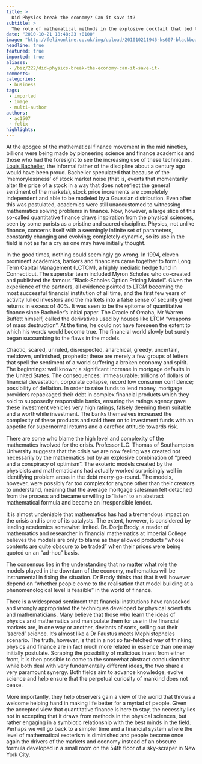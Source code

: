 ```yaml
---
title: >
  Did Physics break the economy? Can it save it?
subtitle: >
  The role of mathematical methods in the explosive cocktail that led to the greatest economic meltdown in generations and questions their future
date: "2010-10-21 18:48:23 +0100"
image: "http://felixonline.co.uk/img/upload/201010211946-ks607-blackboa.jpg"
headline: true
featured: true
imported: true
aliases:
 - /biz/222/did-physics-break-the-economy-can-it-save-it-
comments:
categories:
 - business
tags:
 - imported
 - image
 - multi-author
authors:
 - ac1507
 - felix
highlights:
---
```


At the apogee of the mathematical finance movement in the mid nineties, billions were being made by pioneering science and finance academics and those who had the foresight to see the increasing use of these techniques. [Louis Bachelier](http://en.wikipedia.org/wiki/Louis_Bachelier), the informal father of the discipline about a century ago would have been proud. Bachelier speculated that because of the ‘memorylessness’ of stock market noise (that is, events that momentarily alter the price of a stock in a way that does not reflect the general sentiment of the markets), stock price increments are completely independent and able to be modeled by a Gaussian distribution. Even after this was postulated, academics were still unaccustomed to witnessing mathematics solving problems in finance. Now, however, a large slice of this so-called quantitative finance draws inspiration from the physical sciences, seen by some purists as a pristine and sacred discipline. Physics, not unlike finance, concerns itself with a seemingly infinite set of parameters, constantly changing and evolving; completely dynamic, so its use in the field is not as far a cry as one may have initially thought.

In the good times, nothing could seemingly go wrong. In 1994, eleven prominent academics, bankers and financiers came together to form Long Term Capital Management (LCTCM), a highly mediatic hedge fund in Connecticut. The superstar team included Myron Scholes who co-created and published the famous “Black-Scholes Option Pricing Model”. Given the experience of the partners, all evidence pointed to LTCM becoming the most successful financial institution of all time, and the first few years of activity lulled investors and the markets into a false sense of security given returns in excess of 40%. It was seen to be the epitome of quantitative finance since Bachelier’s initial paper. The Oracle of Omaha, Mr Warren Buffett himself, called the derivatives used by houses like LTCM “weapons of mass destruction”. At the time, he could not have foreseen the extent to which his words would become true. The financial world slowly but surely began succumbing to the flaws in the models.

Chaotic, scared, unruled, disrespected, anarchical, greedy, uncertain, meltdown, unfinished, prophetic; these are merely a few groups of letters that spell the sentiment of a world suffering a broken economy and spirit. The beginnings: well known; a significant increase in mortgage defaults in the United States. The consequences: immeasurable; trillions of dollars of financial devastation, corporate collapse, record low consumer confidence; possibility of deflation. In order to raise funds to lend money, mortgage providers repackaged their debt in complex financial products which they sold to supposedly responsible banks, ensuring the ratings agency gave these investment vehicles very high ratings, falsely deeming them suitable and a worthwhile investment. The banks themselves increased the complexity of these products and sold them on to investment funds with an appetite for supernormal returns and a carefree attitude towards risk.

There are some who blame the high level and complexity of the mathematics involved for the crisis. Professor L.C. Thomas of Southampton University suggests that the crisis we are now feeling was created not necessarily by the mathematics but by an explosive combination of “greed and a conspiracy of optimism”. The exoteric models created by the physicists and mathematicians had actually worked surprisingly well in identifying problem areas in the debt merry-go-round. The models, however, were possibly far too complex for anyone other than their creators to understand, meaning that the average mortgage salesman felt detached from the process and became unwilling to ‘listen’ to an abstract mathematical formula and became an irresponsible lender.

It is almost undeniable that mathematics has had a tremendous impact on the crisis and is one of its catalysts. The extent, however, is considered by leading academics somewhat limited. Dr. Dorje Brody, a reader of mathematics and researcher in financial mathematics at Imperial College believes the models are only to blame as they allowed products “whose contents are quite obscure to be traded” when their prices were being quoted on an “ad-hoc” basis.

The consensus lies in the understanding that no matter what role the models played in the downturn of the economy, mathematics will be instrumental in fixing the situation. Dr Brody thinks that that it will however depend on “whether people come to the realisation that model building at a phenomenological level is feasible” in the world of finance.

There is a widespread sentiment that financial institutions have ransacked and wrongly appropriated the techniques developed by physical scientists and mathematicians. Many believe that those who learn the ideas of physics and mathematics and manipulate them for use in the financial markets are, in one way or another, deviants of sorts, selling out their ‘sacred’ science. It’s almost like a Dr Faustus meets Mephistopheles scenario. The truth, however, is that in a not so far-fetched way of thinking, physics and finance are in fact much more related in essence than one may initially postulate. Scraping the possibility of malicious intent from either front, it is then possible to come to the somewhat abstract conclusion that while both deal with very fundamentally different ideas, the two share a very paramount synergy. Both fields aim to advance knowledge, evolve science and help ensure that the perpetual curiosity of mankind does not cease.

More importantly, they help observers gain a view of the world that throws a welcome helping hand in making life better for a myriad of people. Given the accepted view that quantitative finance is here to stay, the necessity lies not in accepting that it draws from methods in the physical sciences, but rather engaging in a symbiotic relationship with the best minds in the field. Perhaps we will go back to a simpler time and a financial system where the level of mathematical exoterism is diminished and people become once again the drivers of the markets and economy instead of an obscure formula developed in a small room on the 54th floor of a sky-scraper in New York City.
